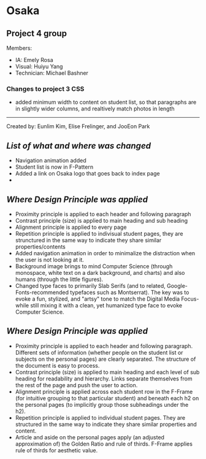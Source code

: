 # **Osaka**
## Project 4 group
Members:
 - IA: Emely Rosa
 - Visual: Huiyu Yang
 - Technician: Michael Bashner

### Changes to project 3 CSS
 - added minimum width to content on student list, so that paragraphs are in slightly wider columns, and realtively match photos in length

___
Created by: Eunlim Kim, Elise Frelinger, and JooEon Park

## *List of what and where was changed*
 + Navigation animation added
 + Student list is now in F-Pattern
 + Added a link on Osaka logo that goes back to index page
 + 

## *Where Design Principle was applied*
 + Proximity principle is applied to each header and following paragraph
 + Contrast principle (size) is applied to main heading and sub heading
 + Alignment principle is applied to every page
 + Repetition principle is applied to indivisual student pages, they are strunctured in the same way to indicate they share similar properties/contents
 + Added navigation animation in order to minimalize the distraction when the user is not looking at it.
 + Background image brings to mind Computer Science (through monospace, white text on a dark background, and charts) and also humans (through the little figures).
 + Changed type faces to primarily Slab Serifs (and to related, Google-Fonts-recommended typefaces such as Montserrat). The key
 was to evoke a fun, stylized, and "artsy" tone to match the Digital Media Focus- while still mixing it with a clean, yet humanized type face to evoke Computer Science.

## *Where Design Principle was applied*
 + Proximity principle is applied to each header and following paragraph. Different sets of information (whether people on the student list or subjects on the personal pages) are clearly separated. The structure of the document is easy to process.
 + Contrast principle (size) is applied to main heading and each level of sub heading for readability and hierarchy. Links separate themselves from the rest of the page and push the user to action.
 + Alignment principle is applied across each student row in the F-Frame (for intuitive grouping to that particular student) and beneath each h2 on the personal pages (to implicitly group those subheadings under the h2).
 + Repetition principle is applied to individual student pages. They are structured in the same way to indicate they share similar properties and content.
 + Article and aside on the personal pages apply (an adjusted approximation of) the Golden Ratio and rule of thirds. F-Frame applies rule of thirds for aesthetic value.

